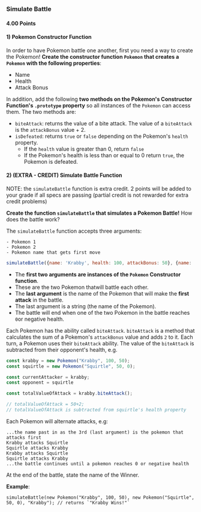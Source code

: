 ### Simulate Battle

#### 4.00 Points

#### 1) Pokemon Constructor Function

In order to have Pokemon battle one another, first you need a way to create the Pokemon! **Create the constructor function `Pokemon` that creates a `Pokemon`
with the following properties**:

- Name
- Health
- Attack Bonus

In addition, add the following **two methods on the Pokemon's Constructor Function's `.prototype` property** so all instances of the `Pokemon` can access them. The two methods are:

- `biteAttack`: returns the value of a bite attack.  The value of a `biteAttack` is the `attackBonus` value + 2.
- `isDefeated`: returns `true` or `false` depending on the Pokemon's `health` property. 
	- If the `health` value is greater than 0, return `false`
	- If the Pokemon's health is less than or equal to 0 return `true`, the Pokemon is defeated.


#### 2) (EXTRA - CREDIT)  Simulate Battle Function 

NOTE: the `simulateBattle` function is extra credit. 2 points will be added to your grade if all specs are passing (partial credit is not rewarded for extra credit problems)

**Create the function `simulateBattle` that simulates a Pokemon Battle!** How does the battle work? 

The `simulateBattle` function accepts three arguments:

	- Pokemon 1
	- Pokemon 2
	- Pokemon name that gets first move

```js
simulateBattle({name: 'Krabby', health: 100, attackBonus: 50}, {name: 'Squirtle', health: 50, attackBonus: 0}, 'Krabby');
```

- The **first two arguments are instances of the `Pokemon` Constructor function**.  
- These are the two Pokemon thatwill battle each other.  
- The **last argument** is the name of the Pokemon that will make the **first attack** in the battle. 
- The last argument is a string (the name of the Pokemon).
- The battle will end when one of the two Pokemon in the battle reaches `0`or negative health.  

Each Pokemon has the ability called `biteAttack`.  `biteAttack` is a method that calculates the sum of a Pokemon's `attackBonus` value and adds `2` to it. Each turn, a Pokemon uses their `biteAttack` ability. The value of the `biteAttack` is subtracted from their opponent's health, e.g.

```js
const krabby = new Pokemon("Krabby", 100, 50);
const squirtle = new Pokemon("Squirtle", 50, 0);

const currentAttacker = krabby;
const opponent = squirtle

const totalValueOfAttack = krabby.biteAttack();

// totalValueOfAttack = 50+2;
// totalValueOfAttack is subtracted from squirtle's health property
```


Each Pokemon will alternate attacks, e.g:

```
...the name past in as the 3rd (last argument) is the pokemon that attacks first
Krabby attacks Squirtle
Squirtle attacks Krabby
Krabby attacks Squirtle
Squirtle attacks Krabby
...the battle continues until a pokemon reaches 0 or negative health
```
 
 At the end of the battle, state the name of the Winner. 

**Example**:

```
simulateBattle(new Pokemon("Krabby", 100, 50), new Pokemon("Squirtle", 50, 0), "Krabby"); // returns `"Krabby Wins!"`
```
